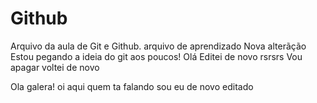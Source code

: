 # Github
Arquivo da aula de Git e Github.
arquivo de aprendizado
Nova alterãção
Estou pegando a ideia do git aos poucos!
Olá
Editei de novo rsrsrs
Vou apagar
voltei de novo

Ola galera!
 oi aqui quem ta falando sou eu
 de novo editado
